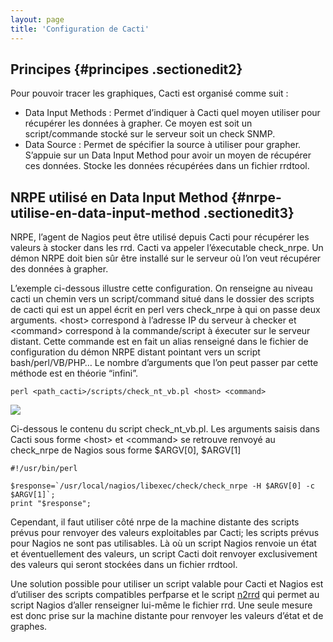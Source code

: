 ```yaml
---
layout: page
title: 'Configuration de Cacti'
---
```


Principes {#principes .sectionedit2}
---------

Pour pouvoir tracer les graphiques, Cacti est organisé comme suit :

-   Data Input Methods : Permet d’indiquer à Cacti quel moyen utiliser
    pour récupérer les données à grapher. Ce moyen est soit un
    script/commande stocké sur le serveur soit un check SNMP.
-   Data Source : Permet de spécifier la source à utiliser pour grapher.
    S’appuie sur un Data Input Method pour avoir un moyen de récupérer
    ces données. Stocke les données récupérées dans un fichier rrdtool.

NRPE utilisé en Data Input Method {#nrpe-utilise-en-data-input-method .sectionedit3}
---------------------------------

NRPE, l’agent de Nagios peut être utilisé depuis Cacti pour récupérer
les valeurs à stocker dans les rrd. Cacti va appeler l’éxecutable
check\_nrpe. Un démon NRPE doit bien sûr être installé sur le serveur où
l’on veut récupérer des données à grapher.

L’exemple ci-dessous illustre cette configuration. On renseigne au
niveau cacti un chemin vers un script/command situé dans le dossier des
scripts de cacti qui est un appel écrit en perl vers check\_nrpe à qui
on passe deux arguments. \<host\> correspond à l’adresse IP du serveur à
checker et \<command\> correspond à la commande/script à éxecuter sur le
serveur distant. Cette commande est en fait un alias renseigné dans le
fichier de configuration du démon NRPE distant pointant vers un script
bash/perl/VB/PHP… Le nombre d’arguments que l’on peut passer par cette
méthode est en théorie “infini”.

~~~
perl <path_cacti>/scripts/check_nt_vb.pl <host> <command>
~~~

[![](/assets/media/cacti/data_input.png@w=700)](/_detail/cacti/data_input.png@id=cacti%253Aconfiguration.html "cacti:data_input.png")

Ci-dessous le contenu du script check\_nt\_vb.pl. Les arguments saisis
dans Cacti sous forme \<host\> et \<command\> se retrouve renvoyé au
check\_nrpe de Nagios sous forme \$ARGV[0], \$ARGV[1]

~~~
#!/usr/bin/perl

$response=`/usr/local/nagios/libexec/check/check_nrpe -H $ARGV[0] -c $ARGV[1]`;
print "$response";
~~~

Cependant, il faut utiliser côté nrpe de la machine distante des scripts
prévus pour renvoyer des valeurs exploitables par Cacti; les scripts
prévus pour Nagios ne sont pas utilisables. Là où un script Nagios
renvoie un état et éventuellement des valeurs, un script Cacti doit
renvoyer exclusivement des valeurs qui seront stockées dans un fichier
rrdtool.

Une solution possible pour utiliser un script valable pour Cacti et
Nagios est d’utiliser des scripts compatibles perfparse et le script
[n2rrd](http://n2rrd.diglinks.com/cgi-bin/trac.cgi "http://n2rrd.diglinks.com/cgi-bin/trac.cgi")
qui permet au script Nagios d’aller renseigner lui-même le fichier rrd.
Une seule mesure est donc prise sur la machine distante pour renvoyer
les valeurs d’état et de graphes.